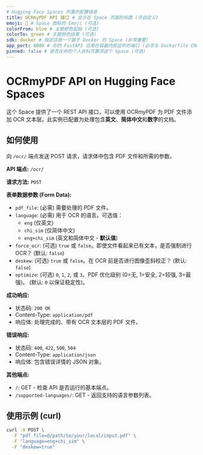 ```yaml
---
# Hugging Face Spaces 所需的配置信息
title: OCRmyPDF API 接口 # 显示在 Space 页面的标题 (可自定义)
emoji: 📄 # Space 图标的 Emoji (可选)
colorFrom: blue # 主题颜色起始 (可选)
colorTo: green # 主题颜色结束 (可选)
sdk: docker # 指定这是一个基于 Docker 的 Space (非常重要)
app_port: 8000 # 你的 FastAPI 应用在容器内部监听的端口 (必须与 Dockerfile CMD 中指定的端口一致)
pinned: false # 是否在你的个人资料页置顶这个 Space (可选)
---
```


# OCRmyPDF API on Hugging Face Spaces

这个 Space 提供了一个 REST API 接口，可以使用 OCRmyPDF 为 PDF 文件添加 OCR 文本层。此实例已配置为处理包含**英文**、**简体中文**和**数字**的文档。

## 如何使用

向 `/ocr/` 端点发送 POST 请求，请求体中包含 PDF 文件和所需的参数。

**API 端点:** `/ocr/`

**请求方法:** `POST`

**表单数据参数 (Form Data):**

* `pdf_file`: (必需) 需要处理的 PDF 文件。
* `language`: (必需) 用于 OCR 的语言。可选值：
    * `eng` (仅英文)
    * `chi_sim` (仅简体中文)
    * `eng+chi_sim` (英文和简体中文 - **默认值**)
* `force_ocr`: (可选) `true` 或 `false`。即使文件看起来已有文本，是否强制进行 OCR？ (默认: `false`)
* `deskew`: (可选) `true` 或 `false`。在 OCR 前是否进行图像歪斜校正？ (默认: `false`)
* `optimize`: (可选) `0`, `1`, `2`, 或 `3`。PDF 优化级别 (0=无, 1=安全, 2=较强, 3=最强)。 (默认: `0` 以保证稳定性)。

**成功响应:**

* 状态码: `200 OK`
* Content-Type: `application/pdf`
* 响应体: 处理完成的、带有 OCR 文本层的 PDF 文件。

**错误响应:**

* 状态码: `400`, `422`, `500`, `504`
* Content-Type: `application/json`
* 响应体: 包含错误详情的 JSON 对象。

**其他端点:**

* `/`: GET - 检查 API 是否运行的基本端点。
* `/supported-languages/`: GET - 返回支持的语言参数列表。

## 使用示例 (curl)

```bash
curl -X POST \
  -F "pdf_file=@/path/to/your/local/input.pdf" \
  -F "language=eng+chi_sim" \
  -F "deskew=true"
